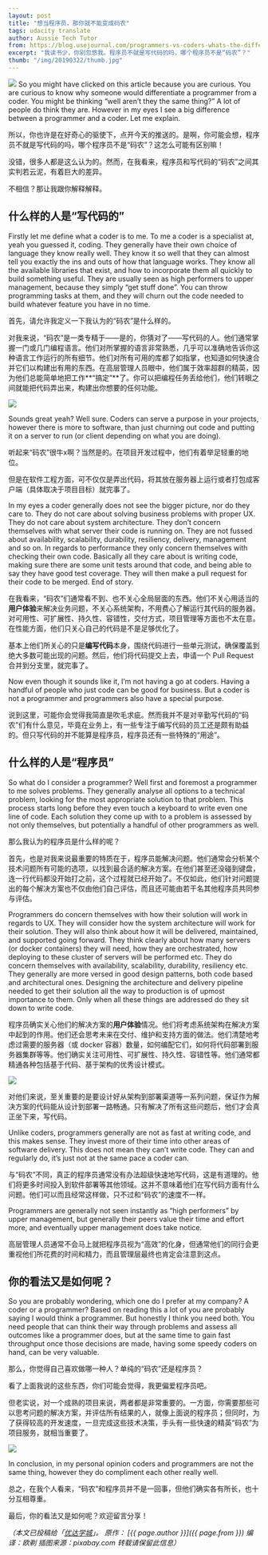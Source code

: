 ```yaml
---
layout: post
title: "想当程序员，那你就不能变成码农"
tags: udacity translate
author: Aussie Tech Tutor
from: https://blog.usejournal.com/programmers-vs-coders-whats-the-difference-to-me-3c1dbe3b7747
excerpt: "我读书少，你别忽悠我。程序员不就是写代码的吗，哪个程序员不是“码农”？"
thumb: "/img/20190322/thumb.jpg"
---
```

<img src="/img/20190322/001.jpg" />
So you might have clicked on this article because you are curious. You are curious to know why someone would differentiate a programmer from a coder. You might be thinking “well aren’t they the same thing?” A lot of people do think they are. However in my eyes I see a big difference between a programmer and a coder. Let me explain.

所以，你也许是在好奇心的驱使下，点开今天的推送的。是啊，你可能会想，程序员不就是写代码的吗，哪个程序员不是“码农”？这怎么可能有区别嘛！

没错，很多人都是这么认为的。然而，在我看来，程序员和写代码的“码农”之间其实判若云泥，有着巨大的差异。

不相信？那让我跟你解释解释。

## 什么样的人是“写代码的”

Firstly let me define what a coder is to me. To me a coder is a specialist at, yeah you guessed it, coding. They generally have their own choice of language they know really well. They know it so well that they can almost tell you exactly the ins and outs of how that language works. They know all the available libraries that exist, and how to incorporate them all quickly to build something useful. They are usually seen as high performers to upper management, because they simply “get stuff done”. You can throw programming tasks at them, and they will churn out the code needed to build whatever feature you have in no time.

首先，请允许我定义一下我认为的“码农”是什么样的。

对我来说，“码农”是一类专精于——是的，你猜对了——写代码的人。他们通常掌握一门或几门编程语言。他们对所掌握的语言非常熟悉，几乎可以准确地告诉你这种语言工作运行的所有细节。他们对所有可用的库都了如指掌，也知道如何快速合并它们以构建出有用的东西。在高层管理人员眼中，他们属于效率超群的精英，因为他们总能简单地把工作**“搞定”**了。你可以把编程任务丢给他们，他们转眼之间就能把代码弄出来，构建出你想要的任何功能。

<img src="/img/20190322/002.png" />

Sounds great yeah? Well sure. Coders can serve a purpose in your projects, however there is more to software, than just churning out code and putting it on a server to run (or client depending on what you are doing).

听起来“码农”很牛x啊？当然是的。在项目开发过程中，他们有着举足轻重的地位。

但是在软件工程方面，可不仅仅是弄出代码，将其放在服务器上运行或者打包成客户端（具体取决于项目目标）就完事了。

In my eyes a coder generally does not see the bigger picture, nor do they care to. They do not care about solving business problems with proper UX. They do not care about system architecture. They don’t concern themselves with what server their code is running on. They are not fussed about availability, scalability, durability, resiliency, delivery, management and so on. In regards to performance they only concern themselves with checking their own code. Basically all they care about is writing code, making sure there are some unit tests around that code, and being able to say they have good test coverage. They will then make a pull request for their code to be merged. End of story.

在我看来，“码农”们通常看不到、也不关心全局层面的东西。他们不关心用适当的**用户体验**来解决业务问题，不关心系统架构，不用费心了解运行其代码的服务器。对可用性、可扩展性、持久性、容错性，交付方式，项目管理等方面也不太在意。在性能方面，他们只关心自己的代码是不是足够优化了。

基本上他们所关心的只是**编写代码**本身，围绕代码进行一些单元测试，确保覆盖到绝大多数可能出现的问题。然后，他们将代码提交上去，申请一个 Pull Request 合并到分支里，就完事了。

Now even though it sounds like it, I’m not having a go at coders. Having a handful of people who just code can be good for business. But a coder is not a programmer and programmers also have a special purpose.

说到这里，可能你会觉得我简直是吹毛求疵。然而我并不是对辛勤写代码的“码农”们有什么意见，毕竟在业务上，有一些专注于编写代码的员工还是颇有助益的。<span class="hl">但只写代码的并不能算是程序员，程序员还有一些特殊的“用途”。</span>

## 什么样的人是“程序员”

So what do I consider a programmer? Well first and foremost a programmer to me solves problems. They generally analyse all options to a technical problem, looking for the most appropriate solution to that problem. This process starts long before they even touch a keyboard to write even one line of code. Each solution they come up with to a problem is assessed by not only themselves, but potentially a handful of other programmers as well.

那么我认为的程序员是什么样的呢？

首先，也是对我来说最重要的特质在于，程序员能解决问题。他们通常会分析某个技术问题所有可能的选项，以找到最合适的解决方案。在他们甚至还没碰到键盘，连一行代码都没开始打之前，这个过程就已经开始了。不仅如此，他们针对问题提出的每个解决方案也不仅由他们自己评估，而且还可能由若干名其他程序员共同参与评估。

Programmers do concern themselves with how their solution will work in regards to UX. They will consider how the system architecture will work for their solution. They will also think about how it will be delivered, maintained, and supported going forward. They think clearly about how many servers (or docker containers) they will need, how they are orchestrated, how deploying to these cluster of servers will be performed etc. They do concern themselves with availability, scalability, durability, resiliency etc. They generally are more versed in good design patterns, both code based and architectural ones. Designing the architecture and delivery pipeline needed to get their solution all the way to production is of upmost importance to them. Only when all these things are addressed do they sit down to write code.

程序员确实关心他们的解决方案的**用户体验**情况。他们将考虑系统架构在解决方案中起到的作用。他们还会思考未来在交付、维护和支持方面的做法。他们清楚地考虑过需要的服务器（或 docker 容器）数量，如何编配它们，如何将代码部署到服务器集群等等。他们确实关注可用性、可扩展性、持久性、容错性等。他们通常都精通各种包括基于代码、基于架构的优秀设计模式。

<img src="/img/20190322/003.jpg" />

对他们来说，至关重要的是<span class="hl">要设计好从架构到部署渠道等一系列问题，保证作为解决方案的代码能从设计到部署一路畅通</span>。只有解决了所有这些问题后，他们才会真正坐下来，写代码。

Unlike coders, programmers generally are not as fast at writing code, and this makes sense. They invest more of their time into other areas of software delivery. This does not mean they can’t write code. They can and regularly do, it’s just not at the same pace a coder can.

与“码农”不同，真正的程序员通常没有办法超级快速地写代码，这是有道理的。他们将更多时间投入到软件部署等其他领域。这并不意味着他们在写代码方面有什么问题。他们可以而且经常这样做，只不过和“码农”的速度不一样。

Programmers are generally not seen instantly as “high performers” by upper management, but generally their peers value their time and effort more, and eventually upper management does take notice.

高层管理人员通常不会马上就把程序员视为“高效”的化身，但通常他们的同行会更重视他们所花费的时间和精力，而且管理层最终也肯定会注意到这点。

## 你的看法又是如何呢？

So you are probably wondering, which one do I prefer at my company? A coder or a programmer? Based on reading this a lot of you are probably saying I would think a programmer. But honestly I think you need both. You need people that can think their way through problems and assess all outcomes like a programmer does, but at the same time to gain fast throughput once those decisions are made, having some speedy coders on hand, can be very valuable.

那么，你觉得自己喜欢做哪一种人？单纯的“码农”还是程序员？

看了上面我说的这些东西，你们可能会觉得，我更偏爱程序员吧。

但老实说，对一个成熟的项目来说，两者都是非常重要的。一方面，你需要那些可以思考问题的解决方案，并评估所有结果的人，就像上面说的程序员；但同时，为了获得较高的开发速度，一旦完成这些技术决策，手头有一些快速的精英“码农”为项目服务，就相当重要了。

<img src="/img/20190322/004.jpg" />

In conclusion, in my personal opinion coders and programmers are not the same thing, however they do compliment each other really well.

总之，在我个人看来，“码农”和程序员并不是一回事，但他们确实各有所长，也十分互相尊重。

最后，你的看法又是如何呢？欢迎留言分享！

_（本文已投稿给「[优达学城](https://cn.udacity.com)」。 原作： [{{ page.author }}]({{ page.from }}) 编译：欧剃 插图来源：pixabay.com 转载请保留此信息）_